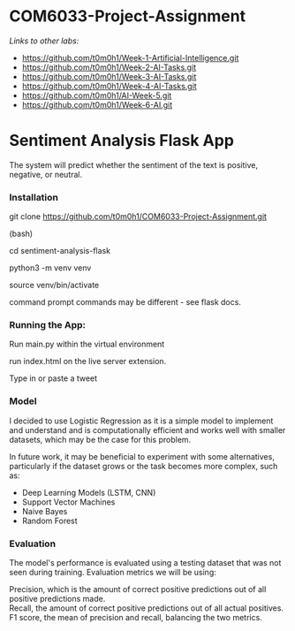 # COM6033-Project-Assignment

*Links to other labs:*

- https://github.com/t0m0h1/Week-1-Artificial-Intelligence.git
- https://github.com/t0m0h1/Week-2-AI-Tasks.git
- https://github.com/t0m0h1/Week-3-AI-Tasks.git
- https://github.com/t0m0h1/Week-4-AI-Tasks.git
- https://github.com/t0m0h1/AI-Week-5.git
- https://github.com/t0m0h1/Week-6-AI.git


# Sentiment Analysis Flask App

The system will predict whether the sentiment of the text is positive, negative, or neutral.

### Installation

git clone https://github.com/t0m0h1/COM6033-Project-Assignment.git

(bash)
   
cd sentiment-analysis-flask

python3 -m venv venv

source venv/bin/activate

command prompt commands may be different - see flask docs.


### Running the App:

Run main.py within the virtual environment

run index.html on the live server extension.

Type in or paste a tweet



### Model

I decided to use Logistic Regression as it is a simple model to implement and understand and is computationally efficient and works well with smaller datasets, which may be the case for this problem.

In future work, it may be beneficial to experiment with some alternatives, particularly if the dataset grows or the task becomes more complex, such as:

- Deep Learning Models (LSTM, CNN)
- Support Vector Machines
- Naive Bayes
- Random Forest




### Evaluation

The model's performance is evaluated using a testing dataset that was not seen during training. Evaluation metrics we will be using:

Precision, which is the amount of correct positive predictions out of all positive predictions made.  
Recall, the amount of correct positive predictions out of all actual positives.  
F1 score, the mean of precision and recall, balancing the two metrics.
